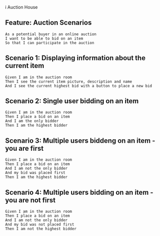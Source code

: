 i Auction House

Feature: Auction Scenarios
--------------------------

    As a potential buyer in an online auction
    I want to be able to bid on an item
    So that I can participate in the auction

Scenario 1: Displaying information about the current item
---------------------------------------------------------

    Given I am in the auction room
    Then I see the current item picture, description and name
    And I see the current highest bid with a button to place a new bid

Scenario 2: Single user bidding on an item
------------------------------------------

    Given I am in the auction room
    Then I place a bid on an item
    And I am the only bidder
    Then I am the highest bidder

Scenario 3: Multiple users biddeng on an item - you are first
-------------------------------------------------------------

    Given I am in the auction room
    Then I place a bid on an item
    And I am not the only bidder
    And my bid was placed first
    Then I am the highest bidder

Scenario 4: Multiple users bidding on an item - you are not first
-----------------------------------------------------------------

    Given I am in the auction room
    Then I place a bid on an item
    And I am not the only bidder
    And my bid was not placed first
    Then I am not the highest bidder
